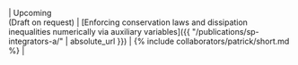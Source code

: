 | Upcoming <br> (Draft on request) | [Enforcing conservation laws and dissipation inequalities numerically via auxiliary variables]({{ "/publications/sp-integrators-a/" | absolute_url }}) | {% include collaborators/patrick/short.md %} |